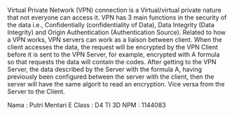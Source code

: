 Virtual Private Network (VPN) connection is a Virtual/virtual private nature that not everyone can access it. VPN has 3 main functions in the security of the data i.e., Confidentially (confidentiality of Data), Data Integrity (Data Integrity) and Origin Authentication (Authentication Source). Related to how a VPN works, VPN servers can work as a liaison between client. When the client accesses the data, the request will be encrypted by the VPN Client before it is sent to the VPN Server, for example, encrypted with A formula so that requests the data will contain the codes. After getting to the VPN Server, the data described by the Server with the formula A, having previously been configured between the server with the client, then the server will have the same algorit to read an encryption. Vice versa from the Server to the Client.

Nama : Putri Mentari E
Class : D4 TI 3D
NPM : 1144083
